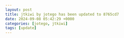 ```yaml
---
layout: post
title: jtkiwi by jotego has been updated to 8765cd7
date: 2024-09-08 05:42:29 +0000
categories: [jotego, jtkiwi]
tags: [update]
---
```


